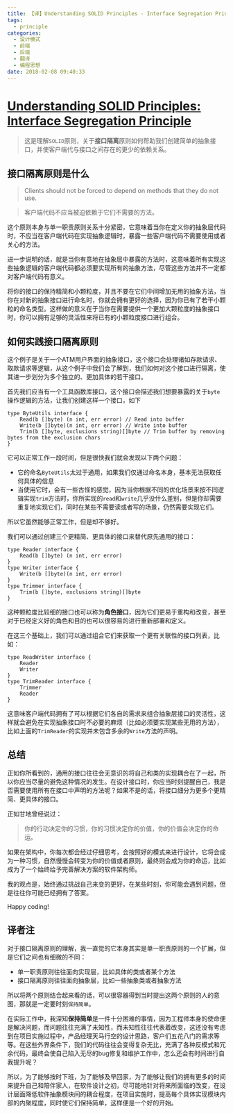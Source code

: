 ```yaml
---
title: 【译】Understanding SOLID Principles - Interface Segregation Principle
tags:
  - principle
categories:   
  - 设计模式
  - 前端
  - 后端
  - 翻译
  - 编程思想
date: 2018-02-08 09:40:33
---
```




# [Understanding SOLID Principles: Interface Segregation Principle](https://codeburst.io/understanding-solid-principles-interface-segregation-principle-b2d57026cf6c)

> 这是理解``SOLID``原则，关于**接口隔离**原则如何帮助我们创建简单的抽象接口，并使客户端代与接口之间存在的更少的依赖关系。

## 接口隔离原则是什么
> Clients should not be forced to depend on methods that they do not use.

> 客户端代码不应当被迫依赖于它们不需要的方法。

这个原则本身与单一职责原则关系十分紧密，它意味着当你在定义你的抽象层代码时，不应当在客户端代码在实现抽象逻辑时，暴露一些客户端代码不需要使用或者关心的方法。

进一步说明的话，就是当你有意地在抽象层中暴露的方法时，这意味着所有实现这些抽象逻辑的客户端代码都必须要实现所有的抽象方法，尽管这些方法并不一定都对客户端代码有意义。

将你的接口的保持精简和小颗粒度，并且不要在它们中间增加无用的抽象方法，当你在对新的抽象接口进行命名时，你就会拥有更好的选择，因为你已有了若干小颗粒的命名类型。这样做的意义在于当你在需要提供一个更加大颗粒度的抽象接口时，你可以拥有足够的灵活性来将已有的小颗粒度接口进行组合。

## 如何实践接口隔离原则
这个例子是关于一个ATM用户界面的抽象接口，这个接口会处理诸如存款请求、取款请求等逻辑，从这个例子中我们会了解到，我们如何对这个接口进行隔离，使其进一步划分为多个独立的、更加具体的若干接口。

首先我们应当有一个工具函数库接口，这个接口会描述我们想要暴露的关于``byte``操作逻辑的方法，让我们创建这样一个接口，如下
```
type ByteUtils interface {
    Read(b []byte) (n int, err error) // Read into buffer
    Write(b []byte)(n int, err error) // Write into buffer
    Trim(b []byte, exclusions string)[]byte // Trim buffer by removing bytes from the exclusion chars
}
```
它可以正常工作一段时间，但是很快我们就会发现以下两个问题：
* 它的命名``ByteUtils``太过于通用，如果我们仅通过命名本身，基本无法获取任何具体的信息
* 当使用它时，会有一些古怪的感觉，因为当你根据不同的优化场景来按不同逻辑实现``trim``方法时，你所实现的``read``和``write``几乎没什么差别，但是你却需要重复地实现它们，同时在某些不需要读或者写的场景，仍然需要实现它们。

所以它虽然能够正常工作，但是却不够好。

我们可以通过创建三个更精简、更具体的接口来替代原先通用的接口：
```
type Reader interface {
    Read(b []byte) (n int, err error) 
}
type Writer interface {
    Write(b []byte)(n int, err error) 
}
type Trimmer interface {
    Trim(b []byte, exclusions string)[]byte 
}
```

这种颗粒度比较细的接口也可以称为**角色接口**，因为它们更易于重构和改变，甚至对于已经定义好的角色和目的也可以很容易的进行重新部署和定义。

在这三个基础上，我们可以通过组合它们来获取一个更有关联性的接口列表，比如：
```
type ReadWriter interface {
    Reader
    Writer 
}
type TrimReader interface {
    Trimmer
    Reader
}
```

这意味客户端代码拥有了可以根据它们各自的需求来组合抽象层接口的灵活性，这样就会避免在实现抽象接口时不必要的麻烦（比如必须要实现某些无用的方法），比如上面的``TrimReader``的实现并未包含多余的``Write``方法的声明。

## 总结
正如你所看到的，通用的接口往往会无意识的将自己和类的实现耦合在了一起，所以你应当尽量的避免这种情况的发生。在设计接口时，你应当时刻提醒自己，我是否需要使用所有在接口中声明的方法呢？如果不是的话，将接口细分为更多个更精简、更具体的接口。

正如甘地曾经说过：
> 你的行动决定你的习惯，你的习惯决定你的价值，你的价值会决定你的命运。

如果在架构中，你每次都会经过仔细思考，会按照好的模式来进行设计，它将会成为一种习惯，自然慢慢会转变为你的价值或者原则，最终则会成为你的命运，比如成为了一个始终给予完善解决方案的软件架构师。

我的观点是，始终通过挑战自己来变的更好，在某些时刻，你可能会遇到问题，但是往往你可能已经拥有了答案。

Happy coding!

## 译者注
对于接口隔离原则的理解，我一直觉的它本身其实是单一职责原则的一个扩展，但是它们之间也有细微的不同：
* 单一职责原则往往面向实现层，比如具体的类或者某个方法
* 接口隔离原则往往面向抽象层，比如一些抽象类或者抽象方法

所以将两个原则结合起来看的话，可以很容器得到当时提出这两个原则的人的意图，那就是一定要时刻``保持简单``。

在实际工作中，我深知**保持简单**是一件十分困难的事情，因为工程师本身的使命便是解决问题，而问题往往充满了未知性，而未知性往往代表着改变，这还没有考虑到在项目实施过程中，产品经理天马行空的设计思路，客户们五花八门的需求等等。在这些外界条件下，我们的代码往往会变得复杂无比，充满了各种反模式和冗余代码，最终会使自己陷入无尽的bug修复和维护工作中，怎么还会有时间进行自我提升呢？

所以，为了能够按时下班，为了能够及早回家，为了能够让我们的拥有更多的时间来提升自己和陪伴家人，在软件设计之初，尽可能地针对将来所面临的改变，在设计层面降低软件抽象模块间的耦合程度，在项目实施时，提高每个具体实现模块内部的内聚程度，同时使它们保持简单，这样便是一个好的开始。
